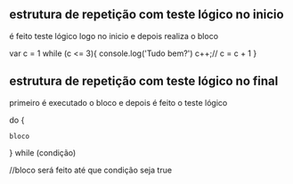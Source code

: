 ## estrutura de repetição com teste lógico no inicio

é feito teste lógico logo no inicio e depois realiza o bloco

var c = 1
while (c <= 3){
    console.log('Tudo bem?')
    c++;// c = c + 1
}

## estrutura de repetição com teste lógico no final

primeiro é executado o bloco e depois é feito o teste lógico

do {

    bloco

} while (condição)

//bloco será feito até que condição seja true